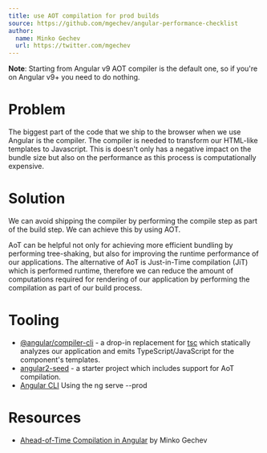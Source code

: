 ```yaml
---
title: use AOT compilation for prod builds
source: https://github.com/mgechev/angular-performance-checklist
author:
  name: Minko Gechev
  url: https://twitter.com/mgechev
---
```


**Note**: Starting from Angular v9 AOT compiler is the default one, so if you're on Angular v9+ you need to do nothing.

# Problem

The biggest part of the code that we ship to the browser when we use Angular is the compiler. The compiler is needed to transform our HTML-like templates to Javascript. This is doesn't only has a negative impact on the bundle size but also on the performance as this process is computationally expensive.

# Solution

We can avoid shipping the compiler by performing the compile step as part of the build step. We can achieve this by using AOT.

AoT can be helpful not only for achieving more efficient bundling by performing tree-shaking, but also for improving the runtime performance of our applications. The alternative of AoT is Just-in-Time compilation (JiT) which is performed runtime, therefore we can reduce the amount of computations required for rendering of our application by performing the compilation as part of our build process.

# Tooling

* [@angular/compiler-cli](https://github.com/angular/angular/tree/master/packages/compiler-cli) - a drop-in replacement for [tsc](https://www.npmjs.com/package/typescript) which statically analyzes our application and emits TypeScript/JavaScript for the component's templates.
* [angular2-seed](https://github.com/mgechev/angular-seed) - a starter project which includes support for AoT compilation.
* [Angular CLI](https://cli.angular.io/) Using the ng serve --prod

# Resources

* [Ahead-of-Time Compilation in Angular](http://blog.mgechev.com/2016/08/14/ahead-of-time-compilation-angular-offline-precompilation/) by Minko Gechev
